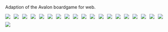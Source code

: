 Adaption of the Avalon boardgame for web.

<div style="width: 100%; display: flex; flex-direction: row; flex-wrap: wrap; gap: 10px">
  <img src="/screenshots/1.png" style="flex: 1; max-width: 250px">
  <img src="/screenshots/2.png" style="flex: 1; max-width: 250px">
  <img src="/screenshots/3.png" style="flex: 1; max-width: 250px">
  <img src="/screenshots/4.png" style="flex: 1; max-width: 250px">
  <img src="/screenshots/5.png" style="flex: 1; max-width: 250px">
  <img src="/screenshots/6.png" style="flex: 1; max-width: 250px">
  <img src="/screenshots/7.png" style="flex: 1; max-width: 250px">
  <img src="/screenshots/8.png" style="flex: 1; max-width: 250px">
  <img src="/screenshots/9.png" style="flex: 1; max-width: 250px">
  <img src="/screenshots/10.png" style="flex: 1; max-width: 250px">
  <img src="/screenshots/11.png" style="flex: 1; max-width: 250px">
  <img src="/screenshots/12.png" style="flex: 1; max-width: 250px">
  <img src="/screenshots/13.png" style="flex: 1; max-width: 250px">
  <img src="/screenshots/14.png" style="flex: 1; max-width: 250px">
  <img src="/screenshots/15.png" style="flex: 1; max-width: 250px">
  <img src="/screenshots/16.png" style="flex: 1; max-width: 250px">
  <img src="/screenshots/17.png" style="flex: 1; max-width: 250px">
  <img src="/screenshots/18.png" style="flex: 1; max-width: 250px">
  <img src="/screenshots/19.png" style="flex: 1; max-width: 250px">
  <img src="/screenshots/20.png" style="flex: 1; max-width: 250px">
</div>
